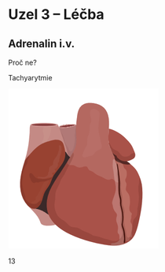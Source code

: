 <div class="w3-row">
<div class="w3-half w3-small">


# Uzel 3 – Léčba

## Adrenalin i.v.

Proč ne? 

<span class="w3-large w3-red">Tachyarytmie</span>



</div>
<div class="w3-half">

![slide_13_srdce](slide_13_srdce.gif)


</div>
</div>

<div class="w3-center">13</div>

